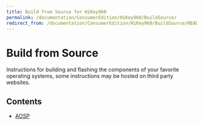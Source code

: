 ```yaml
---
title: Build from Source for HiKey960
permalink: /documentation/ConsumerEdition/HiKey960/BuildSource/
redirect_from: /documentation/ConsumerEdition/HiKey960/BuildSource/README.md/
---
```

# Build from Source

Instructions for building and flashing the components of your favorite operating systems, some instructions may be hosted on third party websites.

## Contents

- [AOSP](https://source.android.com/source/devices#hikey960)
